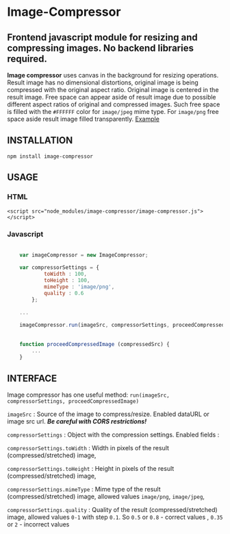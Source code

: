 # Image-Compressor

## Frontend javascript module for resizing and compressing images. No backend libraries required.

**Image compressor** uses canvas in the background for resizing operations. Result image has no dimensional distortions, original image is being compressed with the original aspect ratio. 
Original image is centered in the result image. Free space can appear aside of result image due to possible different aspect ratios of original and compressed images. 
Such free space is filled with the `#FFFFFF` color for `image/jpeg` mime type. For `image/png` free space aside result image filled transparently.
[Example](https://github.com/powerbot15/image-compressor/tree/master/demo)

## INSTALLATION

    npm install image-compressor

## USAGE

### HTML

    <script src="node_modules/image-compressor/image-compressor.js"></script>
    
### Javascript

```javascript
    
    var imageCompressor = new ImageCompressor;
    
    var compressorSettings = {
            toWidth : 100,
            toHeight : 100,
            mimeType : 'image/png',
            quality : 0.6
        };
    
    ...
    
    imageCompressor.run(imageSrc, compressorSettings, proceedCompressedImage);
    
    
    function proceedCompressedImage (compressedSrc) {
        ...
    }

```


## INTERFACE

  Image compressor has one useful method: `run(imageSrc, compressorSettings, proceedCompressedImage)`
  
  `imageSrc` : Source of the image to compress/resize. Enabled dataURL or image src url. ***Be careful with CORS restrictions!*** 
  
  `compressorSettings` : Object with the compression settings. Enabled fields : 
  
  `compressorSettings.toWidth` : Width in pixels of the result (compressed/stretched) image,
  
  `compressorSettings.toHeight` : Height in pixels of the result (compressed/stretched) image,
  
  `compressorSettings.mimeType` : Mime type of the result (compressed/stretched) image, allowed values `image/png`, `image/jpeg`,
  
  `compressorSettings.quality` : Quality of the result (compressed/stretched) image, allowed values `0-1` with step `0.1`. So `0.5` or `0.8` - correct values , `0.35` or `2` - incorrect values